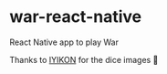 # war-react-native
React Native app to play War

Thanks to <a href="https://www.flaticon.com/authors/iyikon">IYIKON</a> for the dice images 🤠

